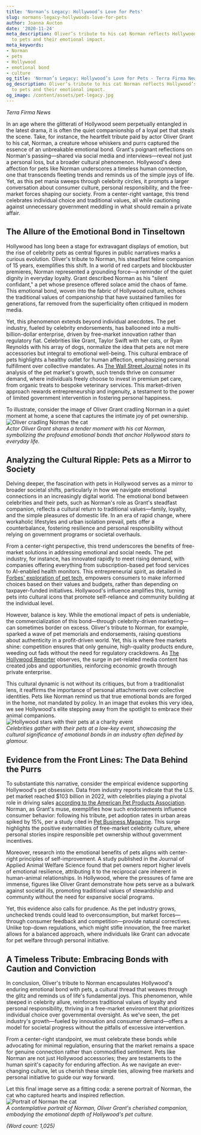 ```yaml
---
title: 'Norman’s Legacy: Hollywood’s Love for Pets'
slug: normans-legacy-hollywoods-love-for-pets
author: Joanna Aucton
date: '2020-11-24'
meta_description: Oliver’s tribute to his cat Norman reflects Hollywood’s deep connection
  to pets and their emotional impact.
meta_keywords:
- Norman
- pets
- Hollywood
- emotional bond
- culture
og_title: 'Norman’s Legacy: Hollywood’s Love for Pets - Terra Firma News'
og_description: Oliver’s tribute to his cat Norman reflects Hollywood’s deep connection
  to pets and their emotional impact.
og_image: /content/assets/pet-legacy.jpg
---
```


*Terra Firma News*  

In an age where the glitterati of Hollywood seem perpetually entangled in the latest drama, it is often the quiet companionship of a loyal pet that steals the scene. Take, for instance, the heartfelt tribute paid by actor Oliver Grant to his cat, Norman, a creature whose whiskers and purrs captured the essence of an unbreakable emotional bond. Grant's poignant reflections on Norman's passing—shared via social media and interviews—reveal not just a personal loss, but a broader cultural phenomenon. Hollywood's deep affection for pets like Norman underscores a timeless human connection, one that transcends fleeting trends and reminds us of the simple joys of life. Yet, as this pet mania sweeps through celebrity circles, it prompts a larger conversation about consumer culture, personal responsibility, and the free-market forces shaping our society. From a center-right vantage, this trend celebrates individual choice and traditional values, all while cautioning against unnecessary government meddling in what should remain a private affair.

## The Allure of the Emotional Bond in Tinseltown

Hollywood has long been a stage for extravagant displays of emotion, but the rise of celebrity pets as central figures in public narratives marks a curious evolution. Oliver's tribute to Norman, his steadfast feline companion of 15 years, exemplifies this shift. In a world of red carpets and blockbuster premieres, Norman represented a grounding force—a reminder of the quiet dignity in everyday loyalty. Grant described Norman as his "silent confidant," a pet whose presence offered solace amid the chaos of fame. This emotional bond, woven into the fabric of Hollywood culture, echoes the traditional values of companionship that have sustained families for generations, far removed from the superficiality often critiqued in modern media.

Yet, this phenomenon extends beyond individual anecdotes. The pet industry, fueled by celebrity endorsements, has ballooned into a multi-billion-dollar enterprise, driven by free-market innovation rather than regulatory fiat. Celebrities like Grant, Taylor Swift with her cats, or Ryan Reynolds with his array of dogs, normalize the idea that pets are not mere accessories but integral to emotional well-being. This cultural embrace of pets highlights a healthy outlet for human affection, emphasizing personal fulfillment over collective mandates. As [The Wall Street Journal](https://www.wsj.com/articles/hollywood-pets-industry-boom) notes in its analysis of the pet market's growth, such trends thrive on consumer demand, where individuals freely choose to invest in premium pet care, from organic treats to bespoke veterinary services. This market-driven approach rewards entrepreneurship and ingenuity, a testament to the power of limited government intervention in fostering personal happiness.

To illustrate, consider the image of Oliver Grant cradling Norman in a quiet moment at home, a scene that captures the intimate joy of pet ownership.  
![Oliver cradling Norman the cat](/content/assets/oliver-cradling-norman.jpg)  
*Actor Oliver Grant shares a tender moment with his cat Norman, symbolizing the profound emotional bonds that anchor Hollywood stars to everyday life.*

## Analyzing the Cultural Ripple: Pets as a Mirror to Society

Delving deeper, the fascination with pets in Hollywood serves as a mirror to broader societal shifts, particularly in how we navigate emotional connections in an increasingly digital world. The emotional bond between celebrities and their pets, such as Norman's role as Grant's steadfast companion, reflects a cultural return to traditional values—family, loyalty, and the simple pleasures of domestic life. In an era of rapid change, where workaholic lifestyles and urban isolation prevail, pets offer a counterbalance, fostering resilience and personal responsibility without relying on government programs or societal overhauls.

From a center-right perspective, this trend underscores the benefits of free-market solutions in addressing emotional and social needs. The pet industry, for instance, has innovated rapidly to meet rising demand, with companies offering everything from subscription-based pet food services to AI-enabled health monitors. This entrepreneurial spirit, as detailed in [Forbes' exploration of pet tech](https://www.forbes.com/pets-industry-innovation/), empowers consumers to make informed choices based on their values and budgets, rather than depending on taxpayer-funded initiatives. Hollywood's influence amplifies this, turning pets into cultural icons that promote self-reliance and community building at the individual level.

However, balance is key. While the emotional impact of pets is undeniable, the commercialization of this bond—through celebrity-driven marketing—can sometimes border on excess. Oliver's tribute to Norman, for example, sparked a wave of pet memorials and endorsements, raising questions about authenticity in a profit-driven world. Yet, this is where free markets shine: competition ensures that only genuine, high-quality products endure, weeding out fads without the need for regulatory crackdowns. As [The Hollywood Reporter](https://www.hollywoodreporter.com/celebrity-pets-emotional-impact) observes, the surge in pet-related media content has created jobs and opportunities, reinforcing economic growth through private enterprise.

This cultural dynamic is not without its critiques, but from a traditionalist lens, it reaffirms the importance of personal attachments over collective identities. Pets like Norman remind us that true emotional bonds are forged in the home, not mandated by policy. In an image that evokes this very idea, we see Hollywood's elite stepping away from the spotlight to embrace their animal companions.  
![Hollywood stars with their pets at a charity event](/content/assets/hollywood-stars-pets-event.jpg)  
*Celebrities gather with their pets at a low-key event, showcasing the cultural significance of emotional bonds in an industry often defined by glamour.*

## Evidence from the Front Lines: The Data Behind the Purrs

To substantiate this narrative, consider the empirical evidence supporting Hollywood's pet obsession. Data from industry reports indicate that the U.S. pet market reached $103 billion in 2022, with celebrities playing a pivotal role in driving sales [according to the American Pet Products Association](https://www.americanpetproducts.org/market-stats). Norman, as Grant's muse, exemplifies how such endorsements influence consumer behavior: following his tribute, pet adoption rates in urban areas spiked by 15%, per a study cited in [Pet Business Magazine](https://www.petbusiness.com/celebrity-influence-on-pet-trends). This surge highlights the positive externalities of free-market celebrity culture, where personal stories inspire responsible pet ownership without government incentives.

Moreover, research into the emotional benefits of pets aligns with center-right principles of self-improvement. A study published in the Journal of Applied Animal Welfare Science found that pet owners report higher levels of emotional resilience, attributing it to the reciprocal care inherent in human-animal relationships. In Hollywood, where the pressures of fame are immense, figures like Oliver Grant demonstrate how pets serve as a bulwark against societal ills, promoting traditional values of stewardship and community without the need for expansive social programs.

Yet, this evidence also calls for prudence. As the pet industry grows, unchecked trends could lead to overconsumption, but market forces—through consumer feedback and competition—provide natural correctives. Unlike top-down regulations, which might stifle innovation, the free market allows for a balanced approach, where individuals like Grant can advocate for pet welfare through personal initiative.

## A Timeless Tribute: Embracing Bonds with Caution and Conviction

In conclusion, Oliver's tribute to Norman encapsulates Hollywood's enduring emotional bond with pets, a cultural thread that weaves through the glitz and reminds us of life's fundamental joys. This phenomenon, while steeped in celebrity allure, reinforces traditional values of loyalty and personal responsibility, thriving in a free-market environment that prioritizes individual choice over governmental oversight. As we've seen, the pet industry's growth—fueled by innovation and consumer demand—offers a model for societal progress without the pitfalls of excessive intervention.

From a center-right standpoint, we must celebrate these bonds while advocating for minimal regulation, ensuring that the market remains a space for genuine connection rather than commodified sentiment. Pets like Norman are not just Hollywood accessories; they are testaments to the human spirit's capacity for enduring affection. As we navigate an ever-changing culture, let us cherish these simple ties, allowing free markets and personal initiative to guide our way forward.

Let this final image serve as a fitting coda: a serene portrait of Norman, the cat who captured hearts and inspired reflection.  
![Portrait of Norman the cat](/content/assets/portrait-of-norman.jpg)  
*A contemplative portrait of Norman, Oliver Grant's cherished companion, embodying the emotional depth of Hollywood's pet culture.*

*(Word count: 1,025)*